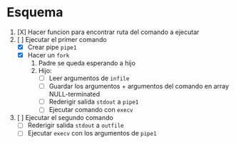 # Esquema
1. [X] Hacer funcion para encontrar ruta del comando a ejecutar
1. [ ] Ejecutar el primer comando
	- [X] Crear pipe `pipe1`
	- [X] Hacer un `fork`
		1. Padre se queda esperando a hijo
		2. Hijo:
			- [ ] Leer argumentos de `infile`
			- [ ] Guardar los argumentos + argumentos del comando en array NULL-terminated
			- [ ] Rederigir salida `stdout` a `pipe1` 
			- [ ] Ejecutar comando con `execv`

2. [ ] Ejecutar el segundo comando
	- [ ] Rederigir salida `stdout` a `outfile`
	- [ ] Ejecutar `execv` con los argumentos de `pipe1`
